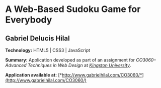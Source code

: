 # A Web-Based Sudoku Game for Everybody
## Gabriel Delucis Hilal

<strong>Technology:</strong> HTML5 | CSS3 | JavaScript

<strong>Summary:</strong> Application developed as part of an assignment for <em>CO3060–Advanced Techniques in Web Design</em> at [*Kingston University*](http://www.kingston.ac.uk).

<strong>Application available at:</strong> [*http://www.gabrielhilal.com/CO3060/*](http://www.gabrielhilal.com/CO3060/)


